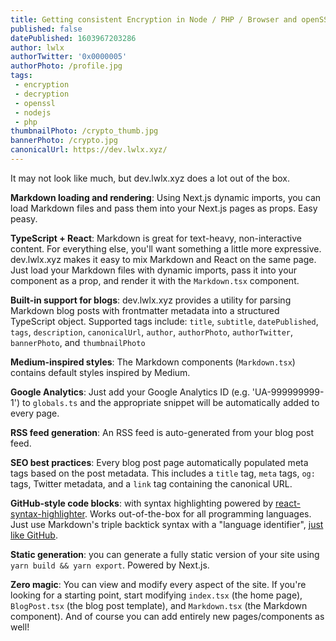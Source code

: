 ```yaml
---
title: Getting consistent Encryption in Node / PHP / Browser and openSSL
published: false
datePublished: 1603967203286
author: lwlx
authorTwitter: '0x0000005'
authorPhoto: /profile.jpg
tags:
 - encryption
 - decryption
 - openssl
 - nodejs
 - php
thumbnailPhoto: /crypto_thumb.jpg
bannerPhoto: /crypto.jpg
canonicalUrl: https://dev.lwlx.xyz/
---
```


It may not look like much, but dev.lwlx.xyz does a lot out of the box.

**Markdown loading and rendering**: Using Next.js dynamic imports, you can load Markdown files and pass them into your Next.js pages as props. Easy peasy.

**TypeScript + React**: Markdown is great for text-heavy, non-interactive content. For everything else, you'll want something a little more expressive. dev.lwlx.xyz makes it easy to mix Markdown and React on the same page. Just load your Markdown files with dynamic imports, pass it into your component as a prop, and render it with the `Markdown.tsx` component.

**Built-in support for blogs**: dev.lwlx.xyz provides a utility for parsing Markdown blog posts with frontmatter metadata into a structured TypeScript object. Supported tags include: `title`, `subtitle`, `datePublished`, `tags`, `description`, `canonicalUrl`, `author`, `authorPhoto`, `authorTwitter`, `bannerPhoto`, and `thumbnailPhoto`

**Medium-inspired styles**: The Markdown components (`Markdown.tsx`) contains default styles inspired by Medium.

**Google Analytics**: Just add your Google Analytics ID (e.g. 'UA-999999999-1') to `globals.ts` and the appropriate snippet will be automatically added to every page.

**RSS feed generation**: An RSS feed is auto-generated from your blog post feed.

**SEO best practices**: Every blog post page automatically populated meta tags based on the post metadata. This includes a `title` tag, `meta` tags, `og:` tags, Twitter metadata, and a `link` tag containing the canonical URL.

**GitHub-style code blocks**: with syntax highlighting powered by [react-syntax-highlighter](https://github.com/conorhastings/react-syntax-highlighter). Works out-of-the-box for all programming languages. Just use Markdown's triple backtick syntax with a "language identifier", [just like GitHub](https://help.github.com/en/github/writing-on-github/creating-and-highlighting-code-blocks).

**Static generation**: you can generate a fully static version of your site using `yarn build && yarn export`. Powered by Next.js.

**Zero magic**: You can view and modify every aspect of the site. If you're looking for a starting point, start modifying `index.tsx` (the home page), `BlogPost.tsx` (the blog post template), and `Markdown.tsx` (the Markdown component). And of course you can add entirely new pages/components as well!
